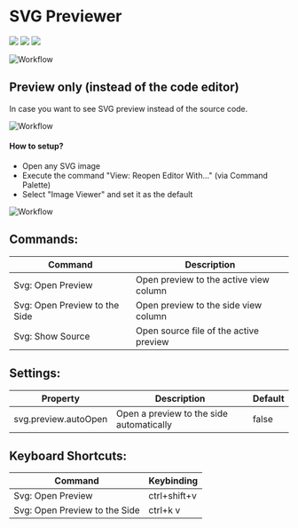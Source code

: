 # SVG Previewer

[![](https://vsmarketplacebadge.apphb.com/version/vitaliymaz.vscode-svg-previewer.svg)](https://marketplace.visualstudio.com/items?itemName=vitaliymaz.vscode-svg-previewer)
[![](https://vsmarketplacebadge.apphb.com/downloads/vitaliymaz.vscode-svg-previewer.svg)](https://marketplace.visualstudio.com/items?itemName=vitaliymaz.vscode-svg-previewer)
[![](https://vsmarketplacebadge.apphb.com/rating/vitaliymaz.vscode-svg-previewer.svg)](https://marketplace.visualstudio.com/items?itemName=vitaliymaz.vscode-svg-previewer)

![Workflow](media/preview.gif)


## Preview only (instead of the code editor)

In case you want to see SVG preview instead of the source code.

![Workflow](media/preview-editor.gif)

#### How to setup?
- Open any SVG image
- Execute the command "View: Reopen Editor With..." (via Command Palette)
- Select "Image Viewer" and set it as the default

![Workflow](media/preview-editor-how-to.gif)

## Commands:

| Command                        | Description                          |
|--------------------------------|--------------------------------------|
| Svg: Open Preview              | Open preview to the active view column |
| Svg: Open Preview to the Side  | Open preview to the side view column |
| Svg: Show Source               | Open source file of the active preview |


## Settings:

| Property             | Description                              | Default |
|----------------------|------------------------------------------|---------|
| svg.preview.autoOpen | Open a preview to the side automatically | false   |


## Keyboard Shortcuts:

| Command                        | Keybinding                          |
|--------------------------------|--------------------------------------|
| Svg: Open Preview              | ctrl+shift+v |
| Svg: Open Preview to the Side  | ctrl+k v |
